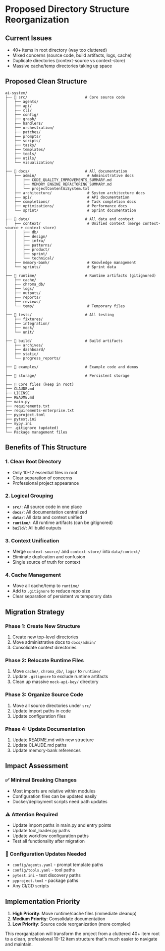# Proposed Directory Structure Reorganization

## Current Issues
- 40+ items in root directory (way too cluttered)
- Mixed concerns (source code, build artifacts, logs, cache)
- Duplicate directories (context-source vs context-store)
- Massive cache/temp directories taking up space

## Proposed Clean Structure

```
ai-system/
├── 📁 src/                          # Core source code
│   ├── agents/
│   ├── api/
│   ├── cli/
│   ├── config/
│   ├── graph/
│   ├── handlers/
│   ├── orchestration/
│   ├── patches/
│   ├── prompts/
│   ├── scripts/
│   ├── tasks/
│   ├── templates/
│   ├── tools/
│   ├── utils/
│   └── visualization/
│
├── 📁 docs/                         # All documentation
│   ├── admin/                       # Administrative docs
│   │   ├── CODE_QUALITY_IMPROVEMENTS_SUMMARY.md
│   │   ├── MEMORY_ENGINE_REFACTORING_SUMMARY.md
│   │   └── projectContentAiSystem.txt
│   ├── architecture/                # System architecture docs
│   ├── api/                         # API documentation  
│   ├── completions/                 # Task completion docs
│   ├── optimizations/               # Performance docs
│   └── sprint/                      # Sprint documentation
│
├── 📁 data/                         # All data and context
│   ├── context/                     # Unified context (merge context-source + context-store)
│   │   ├── db/
│   │   ├── design/
│   │   ├── infra/
│   │   ├── patterns/
│   │   ├── product/
│   │   ├── sprint/
│   │   └── technical/
│   ├── memory-bank/                 # Knowledge management
│   └── sprints/                     # Sprint data
│
├── 📁 runtime/                      # Runtime artifacts (gitignored)
│   ├── cache/
│   ├── chroma_db/
│   ├── logs/
│   ├── outputs/
│   ├── reports/
│   ├── reviews/
│   └── temp/                        # Temporary files
│
├── 📁 tests/                        # All testing
│   ├── fixtures/
│   ├── integration/
│   ├── mock/
│   └── unit/
│
├── 📁 build/                        # Build artifacts
│   ├── archives/
│   ├── dashboard/
│   ├── static/
│   └── progress_reports/
│
├── 📁 examples/                     # Example code and demos
│
├── 📁 storage/                      # Persistent storage
│
├── 📄 Core files (keep in root)
├── CLAUDE.md
├── LICENSE  
├── README.md
├── main.py
├── requirements.txt
├── requirements-enterprise.txt
├── pyproject.toml
├── pytest.ini
├── mypy.ini
├── .gitignore (updated)
└── Package management files
```

## Benefits of This Structure

### 1. **Clean Root Directory** 
- Only 10-12 essential files in root
- Clear separation of concerns
- Professional project appearance

### 2. **Logical Grouping**
- **`src/`**: All source code in one place
- **`docs/`**: All documentation centralized
- **`data/`**: All data and context unified
- **`runtime/`**: All runtime artifacts (can be gitignored)
- **`build/`**: All build outputs

### 3. **Context Unification**
- Merge `context-source/` and `context-store/` into `data/context/`
- Eliminate duplication and confusion
- Single source of truth for context

### 4. **Cache Management**
- Move all cache/temp to `runtime/`
- Add to `.gitignore` to reduce repo size
- Clear separation of persistent vs temporary data

## Migration Strategy

### Phase 1: Create New Structure
1. Create new top-level directories
2. Move administrative docs to `docs/admin/`
3. Consolidate context directories

### Phase 2: Relocate Runtime Files  
1. Move `cache/`, `chroma_db/`, `logs/` to `runtime/`
2. Update `.gitignore` to exclude runtime artifacts
3. Clean up massive `mock-api-key/` directory

### Phase 3: Organize Source Code
1. Move all source directories under `src/`
2. Update import paths in code
3. Update configuration files

### Phase 4: Update Documentation
1. Update README.md with new structure
2. Update CLAUDE.md paths
3. Update memory-bank references

## Impact Assessment

### ✅ **Minimal Breaking Changes**
- Most imports are relative within modules
- Configuration files can be updated easily
- Docker/deployment scripts need path updates

### ⚠️ **Attention Required**
- Update import paths in main.py and entry points
- Update tool_loader.py paths
- Update workflow configuration paths
- Test all functionality after migration

### 🔧 **Configuration Updates Needed**
- `config/agents.yaml` - prompt template paths
- `config/tools.yaml` - tool paths  
- `pytest.ini` - test discovery paths
- `pyproject.toml` - package paths
- Any CI/CD scripts

## Implementation Priority

1. **High Priority**: Move runtime/cache files (immediate cleanup)
2. **Medium Priority**: Consolidate documentation  
3. **Low Priority**: Source code reorganization (more complex)

This reorganization will transform the project from a cluttered 40+ item root to a clean, professional 10-12 item structure that's much easier to navigate and maintain.